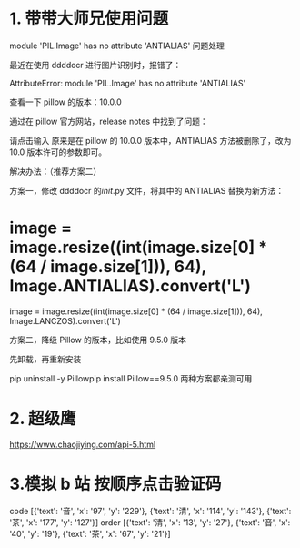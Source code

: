 # 1. 带带大师兄使用问题

module 'PIL.Image' has no attribute 'ANTIALIAS' 问题处理

最近在使用 ddddocr 进行图片识别时，报错了：

AttributeError: module 'PIL.Image' has no attribute 'ANTIALIAS'

查看一下 pillow 的版本：10.0.0

通过在 pillow 官方网站，release notes 中找到了问题：

请点击输入
原来是在 pillow 的 10.0.0 版本中，ANTIALIAS 方法被删除了，改为 10.0 版本许可的参数即可。

解决办法：（推荐方案二）

方案一，修改 ddddocr 的*init*.py 文件，将其中的 ANTIALIAS 替换为新方法：

# image = image.resize((int(image.size[0] \* (64 / image.size[1])), 64), Image.ANTIALIAS).convert('L')

image = image.resize((int(image.size[0] \* (64 / image.size[1])), 64), Image.LANCZOS).convert('L')

方案二，降级 Pillow 的版本，比如使用 9.5.0 版本

先卸载，再重新安装

pip uninstall -y Pillowpip install Pillow==9.5.0
两种方案都亲测可用

# 2. 超级鹰

https://www.chaojiying.com/api-5.html

# 3.模拟 b 站 按顺序点击验证码
code  [{'text': '音', 'x': '97', 'y': '229'}, {'text': '清', 'x': '114', 'y': '143'}, {'text': '茶', 'x': '177', 'y': '127'}] order [{'text': '清', 'x': '13', 'y': '27'}, {'text': '音', 'x': '40', 'y': '19'}, {'text': '茶', 'x': '67', 'y': '21'}]
